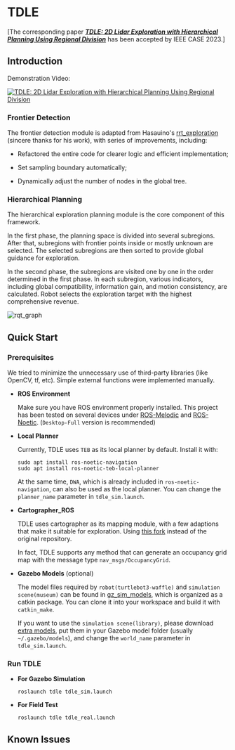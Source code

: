 # TDLE

[The corresponding paper ***[TDLE: 2D Lidar Exploration with Hierarchical Planning Using Regional Division](https://arxiv.org/pdf/2307.02852.pdf)*** has been accepted by IEEE CASE 2023.]


## Introduction

Demonstration Video:

[![TDLE: 2D Lidar Exploration with Hierarchical Planning Using Regional Division](https://res.cloudinary.com/marcomontalbano/image/upload/v1685324236/video_to_markdown/images/youtube--aPXxOKf1o10-c05b58ac6eb4c4700831b2b3070cd403.jpg)](https://youtu.be/aPXxOKf1o10 "TDLE: 2D Lidar Exploration with Hierarchical Planning Using Regional Division")

### Frontier Detection
The frontier detection module is adapted from Hasauino's [rrt_exploration](https://github.com/hasauino/rrt_exploration) (sincere thanks for his work), with series of improvements, including:
  
  - Refactored the entire code for clearer logic and efficient implementation;

  - Set sampling boundary automatically;

  - Dynamically adjust the number of nodes in the global tree.

### Hierarchical Planning

The hierarchical exploration planning module is the core component of this framework. 

In the first phase, the planning space is divided into several subregions. After that, subregions with frontier points inside or mostly unknown are selected. The selected subregions are then sorted to provide global guidance for exploration. 

In the second phase, the subregions are visited one by one in the order determined in the first phase. In each subregion, various indicators, including global compatibility, information gain, and motion consistency, are calculated. Robot selects the exploration target with the highest comprehensive revenue.

![rqt_graph](./others/rosgraph.png)

## Quick Start

### Prerequisites

  We tried to minimize the unnecessary use of third-party libraries (like OpenCV, tf, etc). Simple external functions were implemented manually.

  - **ROS Environment**
      
      Make sure you have ROS environment properly installed. This project has been tested on several devices under [ROS-Melodic](http://wiki.ros.org/melodic/Installation/Ubuntu) and [ROS-Noetic](http://wiki.ros.org/noetic/Installation/Ubuntu). (`Desktop-Full` version is recommended)
  
  - **Local Planner**

      Currently, TDLE uses `TEB` as its local planner by default. Install it with:

        sudo apt install ros-noetic-navigation
        sudo apt install ros-noetic-teb-local-planner

      At the same time, `DWA`, which is already included in `ros-noetic-navigation`, can also be used as the local planner. You can change the `planner_name` parameter in `tdle_sim.launch`.

  - **Cartographer_ROS**
    
    TDLE uses cartographer as its mapping module, with a few adaptions that make it suitable for exploration. Using [this fork](https://github.com/SeanZsya/cartographer_ros) instead of the original repository. 
    
    In fact, TDLE supports any method that can generate an occupancy grid map with the message type `nav_msgs/OccupancyGrid`.

  - **Gazebo Models** (optional)

    The model files required by `robot(turtlebot3-waffle)` and `simulation scene(museum)` can be found in [gz_sim_models](https://github.com/SeanZsya/gz_sim_models), which is organized as a catkin package. You can clone it into your workspace and build it with `catkin_make`.

    If you want to use the `simulation scene(library)`, please download [extra models](https://github.com/aws-robotics/aws-robomaker-bookstore-world/tree/ros1/models), put them in your Gazebo model folder (usually `~/.gazebo/models`), and change the `world_name` parameter in `tdle_sim.launch`.

    
### Run TDLE

  - **For Gazebo Simulation**
    
        roslaunch tdle tdle_sim.launch

  - **For Field Test**
        
        roslaunch tdle tdle_real.launch

        
## Known Issues
